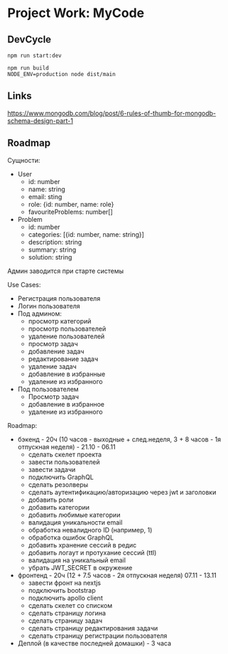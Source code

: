 # Project Work: MyCode

## DevCycle

```
npm run start:dev
```

```
npm run build
NODE_ENV=production node dist/main
```

## Links

https://www.mongodb.com/blog/post/6-rules-of-thumb-for-mongodb-schema-design-part-1

## Roadmap

Сущности:
- User
  - id: number
  - name: string
  - email: sting
  - role: {id: number, name: role}
  - favouriteProblems: number[]
- Problem
  - id: number
  - categories: [{id: number, name: string}]
  - description: string
  - summary: string
  - solution: string

Админ заводится при старте системы

Use Cases:
- Регистрация пользователя
- Логин пользователя
- Под админом:
  - просмотр категорий
  - просмотр пользователей
  - удаление пользователей
  - просмотр задач
  - добавление задач
  - редактирование задач
  - удаление задач
  - добавление в избранные
  - удаление из избранного
- Под пользователем
  - Просмотр задач
  - добавление в избранное
  - удаление из избранного

Roadmap:
- бэкенд - 20ч (10 часов - выходные + след.неделя, 3 + 8 часов - 1я отпускная неделя) - 21.10 - 06.11
  + сделать скелет проекта
  + завести пользователей
  + завести задачи
  + подключить GraphQL
  + сделать резолверы
  + сделать аутентификацию/авторизацию через jwt и заголовки
  - добавить роли
  - добавить категории
  - добавить любимые категории
  - валидация уникальности email
  - обработка невалидного ID (например, 1)
  - обработка ошибок GraphQL
  - добавить хранение сессий в редис
  - добавить логаут и протухание сессий (ttl)
  - валидация на уникальный email
  - убрать JWT_SECRET в окружение
- фронтенд - 20ч (12 + 7.5 часов - 2я отпускная неделя) 07.11 - 13.11
  + завести фронт на nextjs
  - подключить bootstrap
  + подключить apollo client
  - сделать скелет со списком
  + сделать страницу логина
  - сделать страницу задач
  - сделать страницу редактирования задачи
  - сделать страницу регистрации пользователя
- Деплой (в качестве последней домашки) - 3 часа
